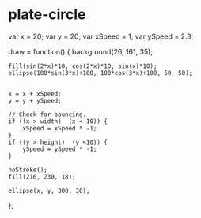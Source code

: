 # plate-circle
var x = 20;
var y = 20;
var xSpeed = 1;
var ySpeed = 2.3;

draw = function() {
    background(26, 161, 35);
    
    fill(sin(2*x)*10, cos(2*x)*10, sin(x)*10);
    ellipse(100*sin(3*x)+100, 100*cos(3*x)+100, 50, 50);

 
    x = x + xSpeed;
    y = y + ySpeed;
    
    // Check for bouncing.
    if ((x > width)  (x < 10)) {
        xSpeed = xSpeed * -1;
    }
    if ((y > height)  (y <10)) {
        ySpeed = ySpeed * -1;
    }
    
    noStroke();
    fill(216, 230, 18);
  
    ellipse(x, y, 300, 30);
    
    
};
